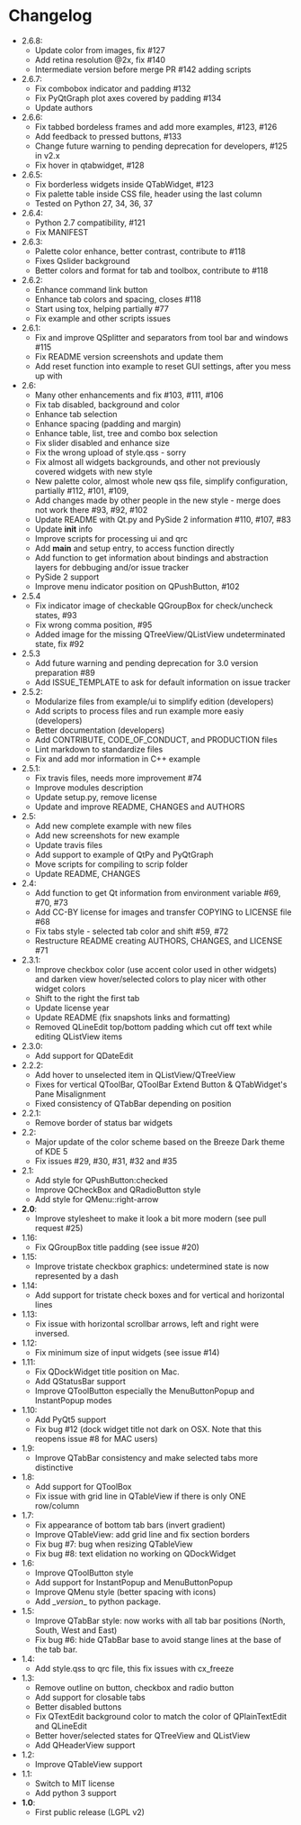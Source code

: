 # Changelog

- 2.6.8:
  - Update color from images, fix #127
  - Add retina resolution @2x, fix #140
  - Intermediate version before merge PR #142 adding scripts
- 2.6.7:
  - Fix combobox indicator and padding #132
  - Fix PyQtGraph plot axes covered by padding #134
  - Update authors
- 2.6.6:
  - Fix tabbed bordeless frames and add more examples, #123, #126
  - Add feedback to pressed buttons, #133
  - Change future warning to pending deprecation for developers, #125 in v2.x
  - Fix hover in qtabwidget, #128
- 2.6.5:
  - Fix borderless widgets inside QTabWidget, #123
  - Fix palette table inside CSS file, header using the last column
  - Tested on Python 27, 34, 36, 37
- 2.6.4:
  - Python 2.7 compatibility, #121
  - Fix MANIFEST
- 2.6.3:
  - Palette color enhance, better contrast, contribute to #118
  - Fixes Qslider background
  - Better colors and format for tab and toolbox, contribute to #118
- 2.6.2:
  - Enhance command link button
  - Enhance tab colors and spacing, closes #118
  - Start using tox, helping partially #77
  - Fix example and other scripts issues
- 2.6.1:
  - Fix and improve QSplitter and separators from tool bar and windows #115
  - Fix README version screenshots and update them
  - Add reset function into example to reset GUI settings, after you mess up with
- 2.6:
  - Many other enhancements and fix #103, #111, #106
  - Fix tab disabled, background and color
  - Enhance tab selection
  - Enhance spacing (padding and margin)
  - Enhance table, list, tree and combo box selection
  - Fix slider disabled and enhance size
  - Fix the wrong upload of style.qss - sorry
  - Fix almost all widgets backgrounds, and other not previously covered widgets with new style
  - New palette color, almost whole new qss file, simplify configuration, partially #112, #101, #109,
  - Add changes made by other people in the new style - merge does not work there #93, #92, #102
  - Update README with Qt.py and PySide 2 information #110, #107, #83
  - Update __init__ info
  - Improve scripts for processing ui and qrc
  - Add __main__ and setup entry, to access function directly
  - Add function to get information about bindings and abstraction layers for
    debbuging and/or issue tracker
  - PySide 2 support
  - Improve menu indicator position on QPushButton, #102
- 2.5.4
  - Fix indicator image of checkable QGroupBox for check/uncheck states, #93
  - Fix wrong comma position, #95
  - Added image for the missing QTreeView/QListView undeterminated state, fix #92
- 2.5.3
  - Add future warning and pending deprecation for 3.0 version preparation #89
  - Add ISSUE_TEMPLATE to ask for default information on issue tracker
- 2.5.2:
  - Modularize files from example/ui to simplify edition (developers)
  - Add scripts to process files and run example more easiy (developers)
  - Better documentation (developers)
  - Add CONTRIBUTE, CODE_OF_CONDUCT, and PRODUCTION files
  - Lint markdown to standardize files
  - Fix and add mor information in C++ example
- 2.5.1:
  - Fix travis files, needs more improvement #74
  - Improve modules description
  - Update setup.py, remove license
  - Update and improve README, CHANGES and AUTHORS
- 2.5:
  - Add new complete example with new files
  - Add new screenshots for new example
  - Update travis files
  - Add support to example of QtPy and PyQtGraph
  - Move scripts for compiling to scrip folder
  - Update README, CHANGES
- 2.4:
  - Add function to get Qt information from environment variable #69, #70, #73
  - Add CC-BY license for images and transfer COPYING to LICENSE file #68
  - Fix tabs style - selected tab color and shift #59, #72
  - Restructure README creating AUTHORS, CHANGES, and LICENSE #71
- 2.3.1:
  - Improve checkbox color (use accent color used in other widgets) and
    darken view hover/selected colors to play nicer with other widget colors
  - Shift to the right the first tab
  - Update license year
  - Update README (fix snapshots links and formatting)
  - Removed QLineEdit top/bottom padding which cut off text while editing
    QListView items
- 2.3.0:
  - Add support for QDateEdit
- 2.2.2:
  - Add hover to unselected item in QListView/QTreeView
  - Fixes for vertical QToolBar, QToolBar Extend Button & QTabWidget's
    Pane Misalignment
  - Fixed consistency of QTabBar depending on position
- 2.2.1:
  - Remove border of status bar widgets
- 2.2:
  - Major update of the color scheme based on the Breeze Dark theme of KDE 5
  - Fix issues #29, #30, #31, #32 and #35
- 2.1:
  - Add style for QPushButton:checked
  - Improve QCheckBox and QRadioButton style
  - Add style for QMenu::right-arrow
- **2.0**:
  - Improve stylesheet to make it look a bit more modern (see pull request #25)
- 1.16:
  - Fix QGroupBox title padding (see issue #20)
- 1.15:
  - Improve tristate checkbox graphics: undetermined state is now represented by a dash
- 1.14:
  - Add support for tristate check boxes and for vertical and horizontal lines
- 1.13:
  - Fix issue with horizontal scrollbar arrows, left and right were inversed.
- 1.12:
  - Fix minimum size of input widgets (see issue #14)
- 1.11:
  - Fix QDockWidget title position on Mac.
  - Add QStatusBar support
  - Improve QToolButton especially the MenuButtonPopup and InstantPopup modes
- 1.10:
  - Add PyQt5 support
  - Fix bug #12 (dock widget title not dark on OSX. Note that this reopens issue #8 for MAC users)
- 1.9:
  - Improve QTabBar consistency and make selected tabs more distinctive
- 1.8:
  - Add support for QToolBox
  - Fix issue with grid line in QTableView if there is only ONE row/column
- 1.7:
  - Fix appearance of bottom tab bars (invert gradient)
  - Improve QTableView: add grid line and fix section borders
  - Fix bug #7: bug when resizing QTableView
  - Fix bug #8: text elidation no working on QDockWidget
- 1.6:
  - Improve QToolButton style
  - Add support for InstantPopup and MenuButtonPopup
  - Improve QMenu style (better spacing with icons)
  - Add \__version__ to python package.
- 1.5:
  - Improve QTabBar style: now works with all tab bar positions (North, South, West and East)
  - Fix bug #6: hide QTabBar base to avoid stange lines at the base of the tab bar.
- 1.4:
  - Add style.qss to qrc file, this fix issues with cx_freeze
- 1.3:
  - Remove outline on button, checkbox and radio button
  - Add support for closable tabs
  - Better disabled buttons
  - Fix QTextEdit background color to match the color of QPlainTextEdit and QLineEdit
  - Better hover/selected states for QTreeView and QListView
  - Add QHeaderView support
- 1.2:
  - Improve QTableView support
- 1.1:
  - Switch to MIT license
  - Add python 3 support
- **1.0**:
  - First public release (LGPL v2)
